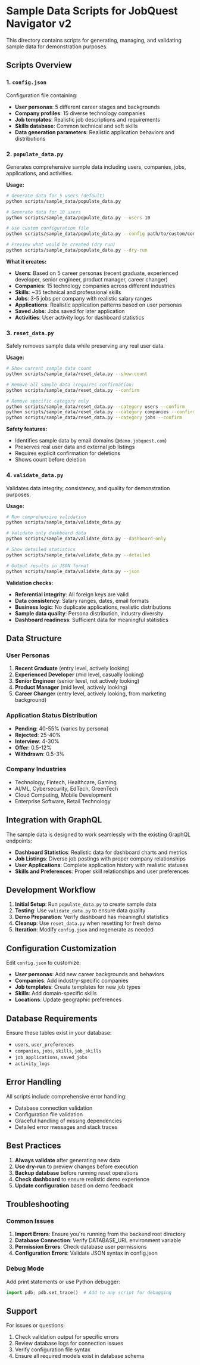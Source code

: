 # Sample Data Scripts for JobQuest Navigator v2

This directory contains scripts for generating, managing, and validating sample data for demonstration purposes.

## Scripts Overview

### 1. `config.json`
Configuration file containing:
- **User personas**: 5 different career stages and backgrounds
- **Company profiles**: 15 diverse technology companies
- **Job templates**: Realistic job descriptions and requirements
- **Skills database**: Common technical and soft skills
- **Data generation parameters**: Realistic application behaviors and distributions

### 2. `populate_data.py`
Generates comprehensive sample data including users, companies, jobs, applications, and activities.

**Usage:**
```bash
# Generate data for 5 users (default)
python scripts/sample_data/populate_data.py

# Generate data for 10 users
python scripts/sample_data/populate_data.py --users 10

# Use custom configuration file
python scripts/sample_data/populate_data.py --config path/to/custom/config.json

# Preview what would be created (dry run)
python scripts/sample_data/populate_data.py --dry-run
```

**What it creates:**
- **Users**: Based on 5 career personas (recent graduate, experienced developer, senior engineer, product manager, career changer)
- **Companies**: 15 technology companies across different industries
- **Skills**: ~35 technical and professional skills
- **Jobs**: 3-5 jobs per company with realistic salary ranges
- **Applications**: Realistic application patterns based on user personas
- **Saved Jobs**: Jobs saved for later application
- **Activities**: User activity logs for dashboard statistics

### 3. `reset_data.py`
Safely removes sample data while preserving any real user data.

**Usage:**
```bash
# Show current sample data count
python scripts/sample_data/reset_data.py --show-count

# Remove all sample data (requires confirmation)
python scripts/sample_data/reset_data.py --confirm

# Remove specific category only
python scripts/sample_data/reset_data.py --category users --confirm
python scripts/sample_data/reset_data.py --category companies --confirm
python scripts/sample_data/reset_data.py --category jobs --confirm
```

**Safety features:**
- Identifies sample data by email domains (`@demo.jobquest.com`)
- Preserves real user data and external job listings
- Requires explicit confirmation for deletions
- Shows count before deletion

### 4. `validate_data.py`
Validates data integrity, consistency, and quality for demonstration purposes.

**Usage:**
```bash
# Run comprehensive validation
python scripts/sample_data/validate_data.py

# Validate only dashboard data
python scripts/sample_data/validate_data.py --dashboard-only

# Show detailed statistics
python scripts/sample_data/validate_data.py --detailed

# Output results in JSON format
python scripts/sample_data/validate_data.py --json
```

**Validation checks:**
- **Referential integrity**: All foreign keys are valid
- **Data consistency**: Salary ranges, dates, email formats
- **Business logic**: No duplicate applications, realistic distributions
- **Sample data quality**: Persona distribution, industry diversity
- **Dashboard readiness**: Sufficient data for meaningful statistics

## Data Structure

### User Personas
1. **Recent Graduate** (entry level, actively looking)
2. **Experienced Developer** (mid level, casually looking)
3. **Senior Engineer** (senior level, not actively looking)
4. **Product Manager** (mid level, actively looking)
5. **Career Changer** (entry level, actively looking, from marketing background)

### Application Status Distribution
- **Pending**: 40-55% (varies by persona)
- **Rejected**: 25-40%
- **Interview**: 4-30%
- **Offer**: 0.5-12%
- **Withdrawn**: 0.5-3%

### Company Industries
- Technology, Fintech, Healthcare, Gaming
- AI/ML, Cybersecurity, EdTech, GreenTech
- Cloud Computing, Mobile Development
- Enterprise Software, Retail Technology

## Integration with GraphQL

The sample data is designed to work seamlessly with the existing GraphQL endpoints:

- **Dashboard Statistics**: Realistic data for dashboard charts and metrics
- **Job Listings**: Diverse job postings with proper company relationships
- **User Applications**: Complete application history with realistic statuses
- **Skills and Preferences**: Proper skill relationships and user preferences

## Development Workflow

1. **Initial Setup**: Run `populate_data.py` to create sample data
2. **Testing**: Use `validate_data.py` to ensure data quality
3. **Demo Preparation**: Verify dashboard has meaningful statistics
4. **Cleanup**: Use `reset_data.py` when resetting for fresh demo
5. **Iteration**: Modify `config.json` and regenerate as needed

## Configuration Customization

Edit `config.json` to customize:
- **User personas**: Add new career backgrounds and behaviors
- **Companies**: Add industry-specific companies
- **Job templates**: Create templates for new job types
- **Skills**: Add domain-specific skills
- **Locations**: Update geographic preferences

## Database Requirements

Ensure these tables exist in your database:
- `users`, `user_preferences`
- `companies`, `jobs`, `skills`, `job_skills`
- `job_applications`, `saved_jobs`
- `activity_logs`

## Error Handling

All scripts include comprehensive error handling:
- Database connection validation
- Configuration file validation
- Graceful handling of missing dependencies
- Detailed error messages and stack traces

## Best Practices

1. **Always validate** after generating new data
2. **Use dry-run** to preview changes before execution
3. **Backup database** before running reset operations
4. **Check dashboard** to ensure realistic demo experience
5. **Update configuration** based on demo feedback

## Troubleshooting

### Common Issues

1. **Import Errors**: Ensure you're running from the backend root directory
2. **Database Connection**: Verify DATABASE_URL environment variable
3. **Permission Errors**: Check database user permissions
4. **Configuration Errors**: Validate JSON syntax in config.json

### Debug Mode

Add print statements or use Python debugger:
```python
import pdb; pdb.set_trace()  # Add to any script for debugging
```

## Support

For issues or questions:
1. Check validation output for specific errors
2. Review database logs for connection issues
3. Verify configuration file syntax
4. Ensure all required models exist in database schema